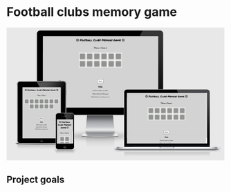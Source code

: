 # Football clubs memory game
![amiresponsive](./assets/images/readme-images/responsive.png)
## Project goals
